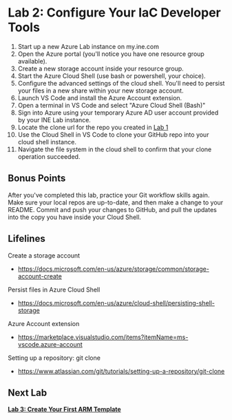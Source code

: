 # Lab 2: Configure Your IaC Developer Tools

1. Start up a new Azure Lab instance on my.ine.com
2. Open the Azure portal (you'll notice you have one resource group available).
3. Create a new storage account inside your resource group.
4. Start the Azure Cloud Shell (use bash or powershell, your choice).
5. Configure the advanced settings of the cloud shell. You'll need to persist your files in a new share within your new storage account.
6. Launch VS Code and install the Azure Account extension.
7. Open a terminal in VS Code and select "Azure Cloud Shell (Bash)"
8. Sign into Azure using your temporary Azure AD user account provided by your INE Lab instance.
9. Locate the clone url for the repo you created in [Lab 1](https://github.com/mikepfeiffer/azure-iac-bootcamp/tree/main/Lab%201)
10. Use the Cloud Shell in VS Code to clone your GitHub repo into your cloud shell instance.
11. Navigate the file system in the cloud shell to confirm that your clone operation succeeded. 

## Bonus Points

After you've completed this lab, practice your Git workflow skills again. Make sure your local repos are up-to-date, and then make a change to your README. Commit and push your changes to GitHub, and pull the updates into the copy you have inside your Cloud Shell.


## Lifelines

Create a storage account
* https://docs.microsoft.com/en-us/azure/storage/common/storage-account-create

Persist files in Azure Cloud Shell
* https://docs.microsoft.com/en-us/azure/cloud-shell/persisting-shell-storage

Azure Account extension
* https://marketplace.visualstudio.com/items?itemName=ms-vscode.azure-account

Setting up a repository: git clone
* https://www.atlassian.com/git/tutorials/setting-up-a-repository/git-clone

## Next Lab
**[Lab 3: Create Your First ARM Template](https://github.com/mikepfeiffer/azure-iac-bootcamp/tree/main/Lab%202)**